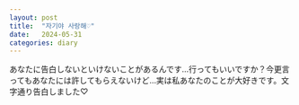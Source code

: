 ```yaml
---
layout: post
title:  "자기야 사랑해♡"
date:   2024-05-31
categories: diary
---
```

あなたに告白しないといけないことがあるんです…行ってもいいですか？今更言ってもあなたには許してもらえないけど…実は私あなたのことが大好きです。文字通り告白しました♡